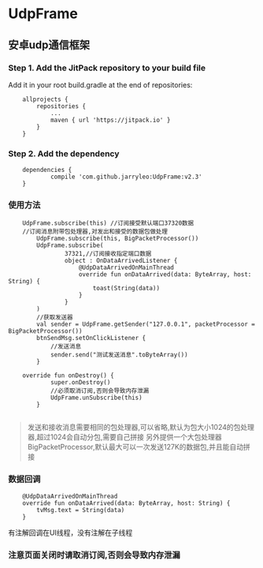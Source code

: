 # UdpFrame
## 安卓udp通信框架
### Step 1. Add the JitPack repository to your build file

Add it in your root build.gradle at the end of repositories:
```
	allprojects {
		repositories {
			...
			maven { url 'https://jitpack.io' }
		}
	}
```
### Step 2. Add the dependency
```
	dependencies {
	        compile 'com.github.jarryleo:UdpFrame:v2.3'
	}
```
### 使用方法

```
	UdpFrame.subscribe(this) //订阅接受默认端口37320数据
	//订阅消息附带包处理器,对发出和接受的数据包做处理
        UdpFrame.subscribe(this, BigPacketProcessor())
        UdpFrame.subscribe(
                37321,//订阅接收指定端口数据
                object : OnDataArrivedListener {
                    @UdpDataArrivedOnMainThread
                    override fun onDataArrived(data: ByteArray, host: String) {
                        toast(String(data))
                    }
                }
        )
        //获取发送器
        val sender = UdpFrame.getSender("127.0.0.1", packetProcessor = BigPacketProcessor())
        btnSendMsg.setOnClickListener {
            //发送消息
            sender.send("测试发送消息".toByteArray())
        }
	
	override fun onDestroy() {
        	super.onDestroy()
        	//必须取消订阅,否则会导致内存泄漏
        	UdpFrame.unSubscribe(this)
    	}
       
```
> 发送和接收消息需要相同的包处理器,可以省略,默认为包大小1024的包处理器,超过1024会自动分包,需要自己拼接
> 另外提供一个大包处理器BigPacketProcessor,默认最大可以一次发送127K的数据包,并且能自动拼接

### 数据回调
```
    @UdpDataArrivedOnMainThread
    override fun onDataArrived(data: ByteArray, host: String) {
        tvMsg.text = String(data)
    }
```
有注解回调在UI线程，没有注解在子线程

### 注意页面关闭时请取消订阅,否则会导致内存泄漏
